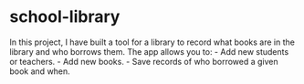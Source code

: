 # school-library
In this project, I have built a tool for a library to record what books are in the library and who borrows them. The app allows you to:  - Add new students or teachers. - Add new books. - Save records of who borrowed a given book and when.
